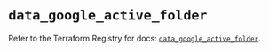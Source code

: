 # `data_google_active_folder`

Refer to the Terraform Registry for docs: [`data_google_active_folder`](https://registry.terraform.io/providers/hashicorp/google/5.15.0/docs/data-sources/active_folder).
